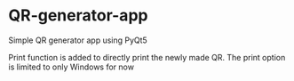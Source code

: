 # QR-generator-app
Simple QR generator app using PyQt5

Print function is added to directly print the newly made QR. The print option is limited to only Windows for now

